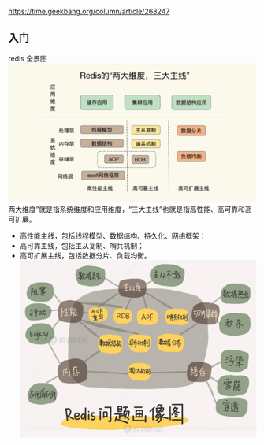 https://time.geekbang.org/column/article/268247

## 入门
redis 全景图
![](./images/redis_p_01.png)
两大维度”就是指系统维度和应用维度，“三大主线”也就是指高性能、高可靠和高可扩展。

- 高性能主线，包括线程模型、数据结构、持久化、网络框架；
- 高可靠主线，包括主从复制、哨兵机制；
- 高可扩展主线，包括数据分片、负载均衡。
![](./images/redis_p_02.png)

